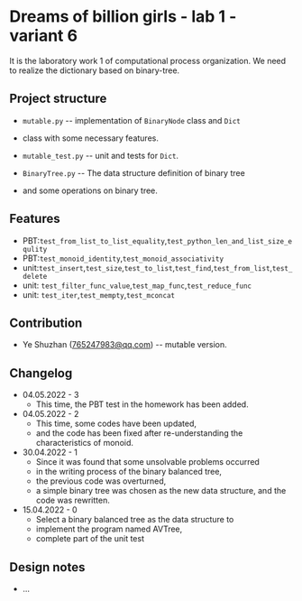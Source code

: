 # Dreams of billion girls - lab 1 - variant 6

It is the laboratory work 1 of computational process organization.
We need to realize the dictionary based on binary-tree.

## Project structure

- `mutable.py` -- implementation of `BinaryNode` class and `Dict`
- class with some necessary features.

- `mutable_test.py` -- unit and tests for `Dict`.

- `BinaryTree.py` -- The data structure definition of binary tree
- and some operations on binary tree.

## Features

- PBT:`test_from_list_to_list_equality`,`test_python_len_and_list_size_equlity`
- PBT:`test_monoid_identity`,`test_monoid_associativity`
- unit:`test_insert`,`test_size`,`test_to_list`,`test_find`,`test_from_list`,`test_delete`
- unit: `test_filter_func_value`,`test_map_func`,`test_reduce_func`
- unit: `test_iter`,`test_mempty`,`test_mconcat`

## Contribution

- Ye Shuzhan (765247983@qq.com) -- mutable version.

## Changelog

- 04.05.2022 - 3
  - This time, the PBT test in the homework has been added.
- 04.05.2022 - 2
  - This time, some codes have been updated,
  - and the code has been fixed after re-understanding the characteristics of monoid.
- 30.04.2022 - 1
  - Since it was found that some unsolvable problems occurred
  - in the writing process of the binary balanced tree,
  - the previous code was overturned,
  - a simple binary tree was chosen as the new data structure, and the code was rewritten.
- 15.04.2022 - 0
  - Select a binary balanced tree as the data structure to
  - implement the program named AVTree,
  - complete part of the unit test

## Design notes

- ...
